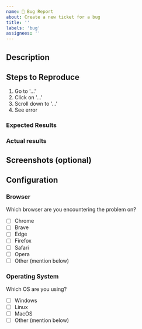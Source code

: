 ```yaml
---
name: 🐛 Bug Report
about: Create a new ticket for a bug
title: ''
labels: 'bug'
assignees: ''
---
```


## Description

<!-- Please include a brief description of the bug encountered -->

## Steps to Reproduce

<!-- Please include full steps to reproduce so that we can reproduce the problem. -->

1. Go to '...'
2. Click on '...'
3. Scroll down to '...'
4. See error

### Expected Results

<!-- what did you want to see? -->

### Actual results

<!-- what did you see? -->

## Screenshots (optional)

<!--
      Consider also attaching screenshots and/or videos to better
      illustrate the issue.

      You can upload them directly on GitHub by dragging and dropping into this issue.
      Beware that video file size is limited to 10MB.
-->

## Configuration

### Browser

Which browser are you encountering the problem on?

- [ ] Chrome
- [ ] Brave
- [ ] Edge
- [ ] Firefox
- [ ] Safari
- [ ] Opera
- [ ] Other (mention below)

### Operating System

Which OS are you using?

- [ ] Windows
- [ ] Linux
- [ ] MacOS
- [ ] Other (mention below)
